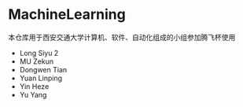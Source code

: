 # MachineLearning
本仓库用于西安交通大学计算机、软件、自动化组成的小组参加腾飞杯使用
+ Long Siyu 2
+ MU Zekun
+ Dongwen Tian
+ Yuan Linping
+ Yin Heze
+ Yu Yang

